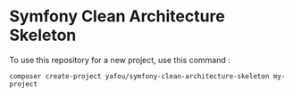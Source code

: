 # Symfony Clean Architecture Skeleton

To use this repository for a new project, use this command :
```
composer create-project yafou/symfony-clean-architecture-skeleton my-project
```